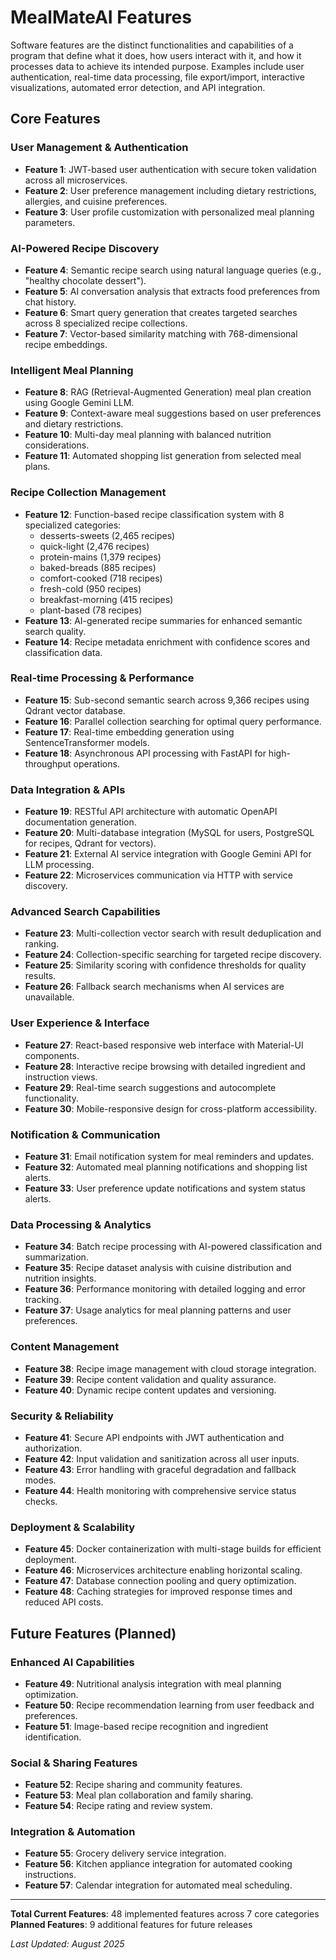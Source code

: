 # MealMateAI Features

Software features are the distinct functionalities and capabilities of a program that define what it does, how users interact with it, and how it processes data to achieve its intended purpose. Examples include user authentication, real-time data processing, file export/import, interactive visualizations, automated error detection, and API integration.

## Core Features

### User Management & Authentication
- **Feature 1**: JWT-based user authentication with secure token validation across all microservices.
- **Feature 2**: User preference management including dietary restrictions, allergies, and cuisine preferences.
- **Feature 3**: User profile customization with personalized meal planning parameters.

### AI-Powered Recipe Discovery
- **Feature 4**: Semantic recipe search using natural language queries (e.g., "healthy chocolate dessert").
- **Feature 5**: AI conversation analysis that extracts food preferences from chat history.
- **Feature 6**: Smart query generation that creates targeted searches across 8 specialized recipe collections.
- **Feature 7**: Vector-based similarity matching with 768-dimensional recipe embeddings.

### Intelligent Meal Planning
- **Feature 8**: RAG (Retrieval-Augmented Generation) meal plan creation using Google Gemini LLM.
- **Feature 9**: Context-aware meal suggestions based on user preferences and dietary restrictions.
- **Feature 10**: Multi-day meal planning with balanced nutrition considerations.
- **Feature 11**: Automated shopping list generation from selected meal plans.

### Recipe Collection Management
- **Feature 12**: Function-based recipe classification system with 8 specialized categories:
  - desserts-sweets (2,465 recipes)
  - quick-light (2,476 recipes) 
  - protein-mains (1,379 recipes)
  - baked-breads (885 recipes)
  - comfort-cooked (718 recipes)
  - fresh-cold (950 recipes)
  - breakfast-morning (415 recipes)
  - plant-based (78 recipes)
- **Feature 13**: AI-generated recipe summaries for enhanced semantic search quality.
- **Feature 14**: Recipe metadata enrichment with confidence scores and classification data.

### Real-time Processing & Performance
- **Feature 15**: Sub-second semantic search across 9,366 recipes using Qdrant vector database.
- **Feature 16**: Parallel collection searching for optimal query performance.
- **Feature 17**: Real-time embedding generation using SentenceTransformer models.
- **Feature 18**: Asynchronous API processing with FastAPI for high-throughput operations.

### Data Integration & APIs
- **Feature 19**: RESTful API architecture with automatic OpenAPI documentation generation.
- **Feature 20**: Multi-database integration (MySQL for users, PostgreSQL for recipes, Qdrant for vectors).
- **Feature 21**: External AI service integration with Google Gemini API for LLM processing.
- **Feature 22**: Microservices communication via HTTP with service discovery.

### Advanced Search Capabilities
- **Feature 23**: Multi-collection vector search with result deduplication and ranking.
- **Feature 24**: Collection-specific searching for targeted recipe discovery.
- **Feature 25**: Similarity scoring with confidence thresholds for quality results.
- **Feature 26**: Fallback search mechanisms when AI services are unavailable.

### User Experience & Interface
- **Feature 27**: React-based responsive web interface with Material-UI components.
- **Feature 28**: Interactive recipe browsing with detailed ingredient and instruction views.
- **Feature 29**: Real-time search suggestions and autocomplete functionality.
- **Feature 30**: Mobile-responsive design for cross-platform accessibility.

### Notification & Communication
- **Feature 31**: Email notification system for meal reminders and updates.
- **Feature 32**: Automated meal planning notifications and shopping list alerts.
- **Feature 33**: User preference update notifications and system status alerts.

### Data Processing & Analytics
- **Feature 34**: Batch recipe processing with AI-powered classification and summarization.
- **Feature 35**: Recipe dataset analysis with cuisine distribution and nutrition insights.
- **Feature 36**: Performance monitoring with detailed logging and error tracking.
- **Feature 37**: Usage analytics for meal planning patterns and user preferences.

### Content Management
- **Feature 38**: Recipe image management with cloud storage integration.
- **Feature 39**: Recipe content validation and quality assurance.
- **Feature 40**: Dynamic recipe content updates and versioning.

### Security & Reliability
- **Feature 41**: Secure API endpoints with JWT authentication and authorization.
- **Feature 42**: Input validation and sanitization across all user inputs.
- **Feature 43**: Error handling with graceful degradation and fallback modes.
- **Feature 44**: Health monitoring with comprehensive service status checks.

### Deployment & Scalability
- **Feature 45**: Docker containerization with multi-stage builds for efficient deployment.
- **Feature 46**: Microservices architecture enabling horizontal scaling.
- **Feature 47**: Database connection pooling and query optimization.
- **Feature 48**: Caching strategies for improved response times and reduced API costs.

## Future Features (Planned)

### Enhanced AI Capabilities
- **Feature 49**: Nutritional analysis integration with meal planning optimization.
- **Feature 50**: Recipe recommendation learning from user feedback and preferences.
- **Feature 51**: Image-based recipe recognition and ingredient identification.

### Social & Sharing Features
- **Feature 52**: Recipe sharing and community features.
- **Feature 53**: Meal plan collaboration and family sharing.
- **Feature 54**: Recipe rating and review system.

### Integration & Automation
- **Feature 55**: Grocery delivery service integration.
- **Feature 56**: Kitchen appliance integration for automated cooking instructions.
- **Feature 57**: Calendar integration for automated meal scheduling.

---

**Total Current Features**: 48 implemented features across 7 core categories
**Planned Features**: 9 additional features for future releases

*Last Updated: August 2025*